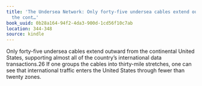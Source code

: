 ```yaml
---
title: 'The Undersea Network: Only forty-five undersea cables extend outward from
  the cont…'
book_uuid: 0b28a164-94f2-4da3-900d-1cd56f10c7ab
location: 344-348
source: kindle
---
```


Only forty-five undersea cables extend outward from the continental United States, supporting almost all of the country’s international data transactions.26 If one groups the cables into thirty-mile stretches, one can see that international traffic enters the United States through fewer than twenty zones.